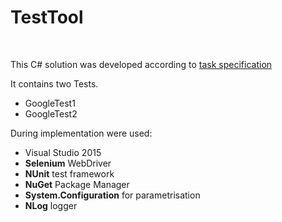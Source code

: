 # TestTool
</br>
<p>This C# solution was developed according to <a href="https://github.com/marchenkoandy/TestTool/edit/master/TS.txt">task specification</a><p>
<p>It contains two Tests.</p>
<ul>
<li>GoogleTest1</li>
<li>GoogleTest2</li>
</ul>
<p>During implementation were used:</p>
<ul>
<li>Visual Studio 2015</li>
<li><b>Selenium</b> WebDriver</li>
<li><b>NUnit</b> test framework</li>
<li><b>NuGet</b> Package Manager</li>
<li><b>System.Configuration</b> for parametrisation</li>
<li><b>NLog</b> logger</li>
</ul>
